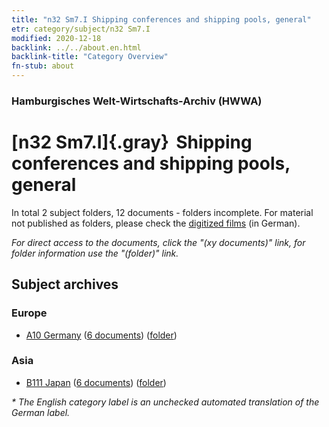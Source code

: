 ```yaml
---
title: "n32 Sm7.I Shipping conferences and shipping pools, general"
etr: category/subject/n32 Sm7.I
modified: 2020-12-18
backlink: ../../about.en.html
backlink-title: "Category Overview"
fn-stub: about
---
```


### Hamburgisches Welt-Wirtschafts-Archiv (HWWA)
# [n32 Sm7.I]{.gray}&#8201; Shipping conferences and shipping pools, general&#160; 





In total 2 subject folders, 12 documents - folders incomplete.
For material not published as folders, please check the [digitized films](/film/h1_sh) (in German).

_For direct access to the documents, click the "(xy documents)" link, for folder information use the "(folder)" link._

## Subject archives



### Europe

- [A10 Germany](../../../geo/about.en.html#A10) (<a href="https://dfg-viewer.de/show/?tx_dlf[id]=https://pm20.zbw.eu/mets/sh/1261xx/126128/1455xx/145576/public.mets.en.xml" target="_blank">6 documents</a>) ([folder](http://purl.org/pressemappe20/folder/sh/126128,145576))

### Asia

- [B111 Japan](../../../geo/about.en.html#B111) (<a href="https://dfg-viewer.de/show/?tx_dlf[id]=https://pm20.zbw.eu/mets/sh/1412xx/141272/1455xx/145576/public.mets.en.xml" target="_blank">6 documents</a>) ([folder](http://purl.org/pressemappe20/folder/sh/141272,145576))


_* The English category label is an unchecked automated translation of the German label._

